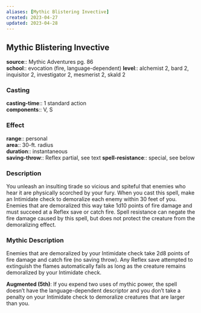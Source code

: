 ```yaml
---
aliases: [Mythic Blistering Invective]
created: 2023-04-27
updated: 2023-04-28
---
```


## Mythic Blistering Invective

**source**:: Mythic Adventures pg. 86  
**school**:: evocation (fire, language-dependent)
**level**:: alchemist 2, bard 2, inquisitor 2, investigator 2, mesmerist 2, skald 2

### Casting

**casting-time**:: 1 standard action  
**components**:: V, S

### Effect

**range**:: personal  
**area**:: 30-ft. radius  
**duration**:: instantaneous  
**saving-throw**:: Reflex partial, see text
**spell-resistance**:: special, see below

### Description

You unleash an insulting tirade so vicious and spiteful that enemies who hear it are physically scorched by your fury. When you cast this spell, make an Intimidate check to demoralize each enemy within 30 feet of you. Enemies that are demoralized this way take 1d10 points of fire damage and must succeed at a Reflex save or catch fire. Spell resistance can negate the fire damage caused by this spell, but does not protect the creature from the demoralizing effect.

### Mythic Description

Enemies that are demoralized by your Intimidate check take 2d8 points of fire damage and catch fire (no saving throw). Any Reflex save attempted to extinguish the flames automatically fails as long as the creature remains demoralized by your Intimidate check.  
  
**Augmented (5th)**: If you expend two uses of mythic power, the spell doesn’t have the language-dependent descriptor and you don’t take a penalty on your Intimidate check to demoralize creatures that are larger than you.
